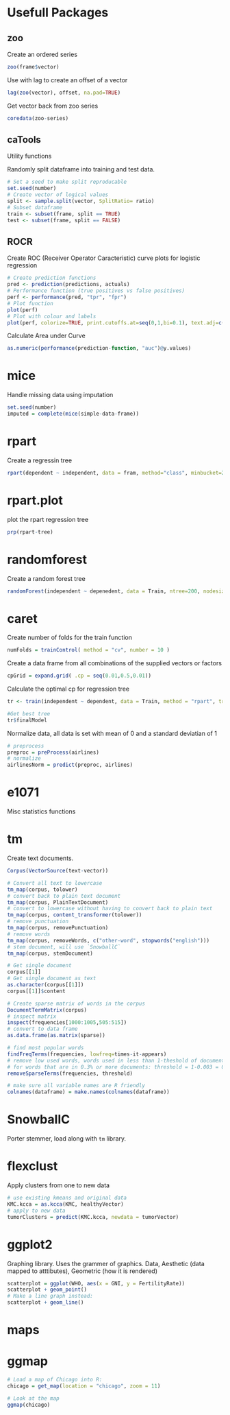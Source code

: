 Usefull Packages
==================

zoo
---

Create an ordered series

``` R
zoo(frame$vector)
```

Use with lag to create an offset of a vector

``` R
lag(zoo(vector), offset, na.pad=TRUE)
```

Get vector back from zoo series

``` R
coredata(zoo-series)
```

caTools
-------

Utility functions

Randomly split dataframe into training and test data.

``` R
# Set a seed to make split reproducable
set.seed(number)
# Create vector of logical values
split <- sample.split(vector, SplitRatio= ratio)
# Subset dataframe
train <- subset(frame, split == TRUE)
test <- subset(frame, split == FALSE)
```

ROCR
----

Create ROC (Receiver Operator Caracteristic) curve plots for logistic regression


``` R
# Create prediction functions
pred <- prediction(predictions, actuals)
# Performance function (true positives vs false positives)
perf <- performance(pred, "tpr", "fpr")
# Plot function
plot(perf)
# Plot with colour and labels
plot(perf, colorize=TRUE, print.cutoffs.at=seq(0,1,bi=0.1), text.adj=c(-0.2,1.7))
```

Calculate Area under Curve

``` R
as.numeric(performance(prediction-function, "auc")@y.values)
```

mice
=====

Handle missing data using imputation

``` R
set.seed(number)
imputed = complete(mice(simple-data-frame))
```

rpart
=====

Create a regressin tree

``` R
rpart(dependent ~ independent, data = fram, method="class", minbucket=25)
```

rpart.plot
==========

plot the rpart regression tree

``` R
prp(rpart-tree)
```

randomforest
============

Create a random forest tree

``` R
randomForest(independent ~ depenedent, data = Train, ntree=200, nodesize=25 )
```

caret
======

Create number of folds for the train function

``` R
numFolds = trainControl( method = "cv", number = 10 )
```

Create a data frame from all combinations of the supplied vectors or factors

``` R
cpGrid = expand.grid( .cp = seq(0.01,0.5,0.01))
```

Calculate the optimal cp for regression tree

``` R
tr <- train(independent ~ dependent, data = Train, method = "rpart", trControl = numFolds, tuneGrid = cpGrid )

#Get best tree
tr$finalModel
```

Normalize data, all data is set with mean of 0 and a standard deviatian of 1

``` R
# preprocess 
preproc = preProcess(airlines)
# normalize
airlinesNorm = predict(preproc, airlines)
```


e1071
======

Misc statistics functions

tm
===

Create text documents.

``` R
Corpus(VectorSource(text-vector))
```

``` R
# Convert all text to lowercase
tm_map(corpus, tolower)
# convert back to plain text document
tm_map(corpus, PlainTextDocument)
# convert to lowercase without having to convert back to plain text
tm_map(corpus, content_transformer(tolower))
# remove punctuation
tm_map(corpus, removePunctuation)
# remove words
tm_map(corpus, removeWords, c("other-word", stopwords("english")))
# stem document, will use `SnowballC`
tm_map(corpus, stemDocument)
```

``` R
# Get single document
corpus[[1]]
# Get single document as text
as.character(corpus[[1]])
corpus[[1]]$content
```

``` R
# Create sparse matrix of words in the corpus
DocumentTermMatrix(corpus)
# inspect matrix
inspect(frequencies[1000:1005,505:515])
# convert to data frame
as.data.frame(as.matrix(sparse))
```

``` R
# find most popular words
findFreqTerms(frequencies, lowfreq=times-it-appears)
# remove low used words, words used in less than 1-theshold of documents
# for words that are in 0.3% or more documents: threshold = 1-0.003 = 0.997
removeSparseTerms(frequencies, threshold)
```

``` R
# make sure all variable names are R friendly
colnames(dataframe) = make.names(colnames(dataframe))
```

SnowballC
==========

Porter stemmer, load along with `tm` library.

flexclust
=========

Apply clusters from one to new data

``` R
# use existing kmeans and original data
KMC.kcca = as.kcca(KMC, healthyVector)
# apply to new data
tumorClusters = predict(KMC.kcca, newdata = tumorVector)
```

ggplot2
======

Graphing library. Uses the grammer of graphics.
Data, Aesthetic (data mapped to atttibutes), Geometric (how it is rendered)

``` R
scatterplot = ggplot(WHO, aes(x = GNI, y = FertilityRate))
scatterplot + geom_point()
# Make a line graph instead:
scatterplot + geom_line()
```

maps
=====


ggmap
======

``` R
# Load a map of Chicago into R:
chicago = get_map(location = "chicago", zoom = 11)

# Look at the map
ggmap(chicago)
```